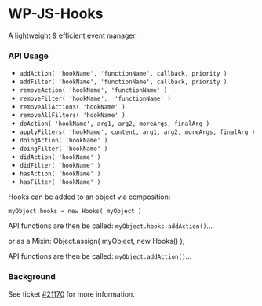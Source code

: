 # WP-JS-Hooks

A lightweight & efficient event manager.

### API Usage

* `addAction( 'hookName', 'functionName', callback, priority )`
* `addFilter( 'hookName', 'functionName', callback, priority )`
* `removeAction( 'hookName', 'functionName' )`
* `removeFilter( 'hookName',  'functionName' )`
* `removeAllActions( 'hookName' )`
* `removeAllFilters( 'hookName' )`
* `doAction( 'hookName', arg1, arg2, moreArgs, finalArg )`
* `applyFilters( 'hookName', content, arg1, arg2, moreArgs, finalArg )`
* `doingAction( 'hookName' )`
* `doingFilter( 'hookName' )`
* `didAction( 'hookName' )`
* `didFilter( 'hookName' )`
* `hasAction( 'hookName' )`
* `hasFilter( 'hookName' )`

Hooks can be added to an object via composition:

`myObject.hooks = new Hooks( myObject )`

API functions are then be called: `myObject.hooks.addAction()`...

or as a Mixin:
Object.assign( myObject, new Hooks() );

API functions are then be called: `myObject.addAction()`...


### Background
See ticket [#21170](http://core.trac.wordpress.org/ticket/21170) for more information.
